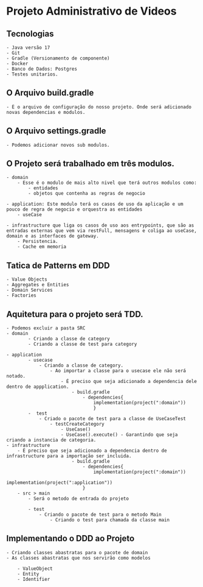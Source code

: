 # Projeto Administrativo de Videos

## Tecnologias

    - Java versão 17
    - Git
    - Gradle (Versionamento de componente)
    - Docker
    - Banco de Dados: Postgres
    - Testes unitarios.

## O Arquivo build.gradle

    - É o arquivo de configuração do nosso projeto. Onde será adicionado novas dependencias e modulos.

## O Arquivo settings.gradle

    - Podemos adicionar novos sub modulos.

## O Projeto será trabalhado em três modulos.

    - domain
        - Esse é o modulo de mais alto nivel que terá outros modulos como:
            - entidades
            - objetos que contenha as regras de negocio

    - application: Este modulo terá os casos de uso da aplicação e um pouco de regra de negocio e orquestra as entidades
        - useCase

    - infrastructure que liga os casos de uso aos entrypoints, que são as entradas externas que vem via restFull, mensagens e coliga ao useCase, domain e as interfaces de gateway.
        - Persistencia.
        - Cache em memoria

## Tatica de Patterns em DDD

    - Value Objects
    - Aggregates e Entities
    - Domain Services
    - Factories

## Aquitetura para o projeto será TDD.

    - Podemos excluir a pasta SRC
    - domain
            - Criando a classe de category
            - Criando a classe de test para category

    - application
            - usecase
                - Criando a classe de category.
                    - Ao importar a classe para o usecase ele não será notado.
                        - É preciso que seja adicionado a dependencia dele dentro de appplication.
                            - build.gradle
                                - dependencies{
                                    implementation(project(":domain"))
                                    }
            -  test
                - Criado o pacote de test para a classe de UseCaseTest
                    - testCreateCategory
                        - UseCase()
                        - UseCase().execute() - Garantindo que seja criando a instancia de categoria.
    - infrastructure
        - É preciso que seja adicionado a dependencia dentro de infrastructure para a importação ser incluida.
                            - build.gradle
                                - dependencies{
                                    implementation(project(":domain"))
                                    implementation(project(":application"))
                                }
        - src > main
            - Será o metodo de entrada do projeto

            - test
                - Criando o pacote de test para o metodo Main
                    - Criando o test para chamada da classe main

## Implementando o DDD ao Projeto

    - Criando classes abastratas para o pacote de domain
    - As classes abastratas que nos servirão como modelos

        - ValueObject
        - Entity
        - Identifier
